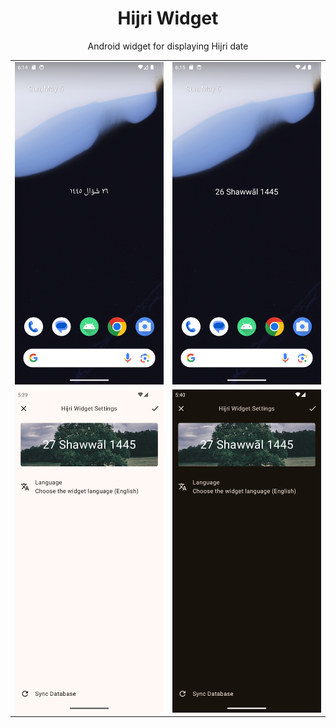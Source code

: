 <h1 align="center">Hijri Widget</h1>

<p align="center">
Android widget for displaying Hijri date
</p>

|                                                         |                                                       |
| ------------------------------------------------------- | ----------------------------------------------------- |
| ![Widget in Arabic](screenshots/ar.png)                 | ![Widget in English](screenshots/en.png)              |
| ![Widget Settings in light mode](screenshots/light.png) | ![Widget Settings in dark mode](screenshots/dark.png) |
